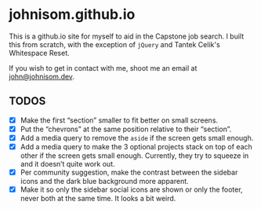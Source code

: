 # johnisom.github.io #

This is a github.io site for myself to aid in the Capstone job search. I built
this from scratch, with the exception of `jQuery` and Tantek Celik's
Whitespace Reset.

If you wish to get in contact with me, shoot me an email at
[john&commat;johnisom&period;dev](mailto:john&commat;johnisom&period;dev).

## TODOS ##

- [x] Make the first “section” smaller to fit better on small screens.
- [x] Put the “chevrons” at the same position relative to their “section”.
- [x] Add a media query to remove the `aside` if the screen gets small enough.
- [x] Add a media query to make the 3 optional projects stack on top of each
      other if the screen gets small enough. Currently, they try to squeeze in
      and it doesn’t quite work out.
- [x] Per community suggestion, make the contrast between the sidebar icons
      and the dark blue background more apparent.
- [x] Make it so only the sidebar social icons are shown or only the footer,
      never both at the same time. It looks a bit weird.
